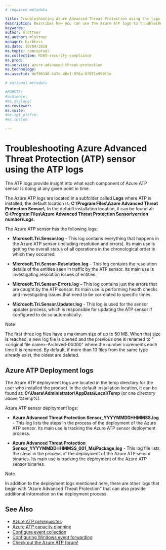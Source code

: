 ```yaml
---
# required metadata

title: Troubleshooting Azure Advanced Threat Protection using the logs | Microsoft Docs
description: Describes how you can use the Azure ATP logs to troubleshoot issues
keywords:
author: mlottner
ms.author: mlottner
manager: barbkess
ms.date: 10/04/2018
ms.topic: conceptual
ms.collection: M365-security-compliance
ms.prod:
ms.service: azure-advanced-threat-protection
ms.technology:
ms.assetid: de796346-647d-48e1-970a-8f072e990f1e

# optional metadata

#ROBOTS:
#audience:
#ms.devlang:
ms.reviewer: 
ms.suite: 
#ms.tgt_pltfrm:
#ms.custom:

---
```




# Troubleshooting Azure Advanced Threat Protection (ATP) sensor using the ATP logs
The ATP logs provide insight into what each component of Azure ATP sensor is doing at any given point in time.


The Azure ATP logs are located in a subfolder called **Logs** where ATP is installed; the default location is: **C:\Program Files\Azure Advanced Threat Protection Sensor\\**. In the default installation location, it can be found at: **C:\Program Files\Azure Advanced Threat Protection Sensor\version number\Logs**.

The Azure ATP sensor has the following logs:

-   **Microsoft.Tri.Sensor.log** – This log contains everything that happens in the Azure ATP sensor (including resolution and errors). Its main use is getting the overall status of all operations in the chronological order in which they occurred.

-   **Microsoft.Tri.Sensor-Resolution.log** – This log contains the resolution details of the entities seen in traffic by the ATP sensor. Its main use is investigating resolution issues of entities.

-   **Microsoft.Tri.Sensor-Errors.log** – This log contains just the errors that are caught by the ATP sensor. Its main use is performing health checks and investigating issues that need to be correlated to specific times.

-	**Microsoft.Tri.Sensor.Updater.log** - This log is used for the sensor updater process, which is responsible for updating the ATP sensor if configured to do so automatically. 


> [!NOTE]
> The first three log files have a maximum size of up to 50 MB. When that size is reached, a new log file is opened and the previous one is renamed to "&lt;original file name&gt;-Archived-00000" where the number increments each time it is renamed. By default, if more than 10 files from the same type already exist, the oldest are deleted.

## Azure ATP Deployment logs
The Azure ATP deployment logs are located in the temp directory for the user who installed the product. In the default installation location, it can be found at: **C:\Users\Administrator\AppData\Local\Temp** (or one directory above %temp%).

Azure ATP sensor deployment logs:

-   **Azure Advanced Threat Protection Sensor_YYYYMMDDHHMMSS.log** - This log lists the steps in the process of the deployment of the Azure ATP sensor. Its main use is tracking the Azure ATP sensor deployment process.

-   **Azure Advanced Threat Protection Sensor_YYYYMMDDHHMMSS_001_MsiPackage.log** - This log file lists the steps in the process of the deployment of the Azure ATP sensor binaries. Its main use is tracking the deployment of the Azure ATP sensor binaries.


> [!NOTE] 
> In addition to the deployment logs mentioned here, there are other logs that begin with "Azure Advanced Threat Protection" that can also provide additional information on the deployment process.


## See Also
- [Azure ATP prerequisites](atp-prerequisites.md)
- [Azure ATP capacity planning](atp-capacity-planning.md)
- [Configure event collection](configure-event-collection.md)
- [Configuring Windows event forwarding](configure-event-forwarding.md)
- [Check out the Azure ATP forum!](https://aka.ms/azureatpcommunity)
